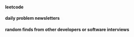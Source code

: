 #### leetcode
#### daily problem newsletters
#### random finds from other developers or software interviews
